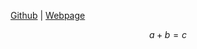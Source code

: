 <!-- Mathjax Support -->
<script type="text/javascript" async
  src="https://cdn.mathjax.org/mathjax/latest/MathJax.js?config=TeX-MML-AM_CHTML">
</script>

[Github](https://github.com/MartingaleField/MartingaleField.github.io) | [Webpage](https://martingalefield.github.io/MachineLearning/)

$$
a+b=c
$$
